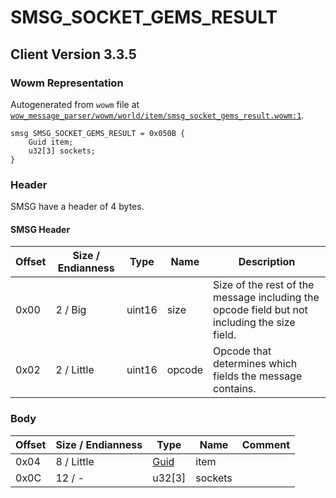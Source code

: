 # SMSG_SOCKET_GEMS_RESULT

## Client Version 3.3.5

### Wowm Representation

Autogenerated from `wowm` file at [`wow_message_parser/wowm/world/item/smsg_socket_gems_result.wowm:1`](https://github.com/gtker/wow_messages/tree/main/wow_message_parser/wowm/world/item/smsg_socket_gems_result.wowm#L1).
```rust,ignore
smsg SMSG_SOCKET_GEMS_RESULT = 0x050B {
    Guid item;
    u32[3] sockets;
}
```
### Header

SMSG have a header of 4 bytes.

#### SMSG Header

| Offset | Size / Endianness | Type   | Name   | Description |
| ------ | ----------------- | ------ | ------ | ----------- |
| 0x00   | 2 / Big           | uint16 | size   | Size of the rest of the message including the opcode field but not including the size field.|
| 0x02   | 2 / Little        | uint16 | opcode | Opcode that determines which fields the message contains.|

### Body

| Offset | Size / Endianness | Type | Name | Comment |
| ------ | ----------------- | ---- | ---- | ------- |
| 0x04 | 8 / Little | [Guid](../types/packed-guid.md) | item |  |
| 0x0C | 12 / - | u32[3] | sockets |  |

